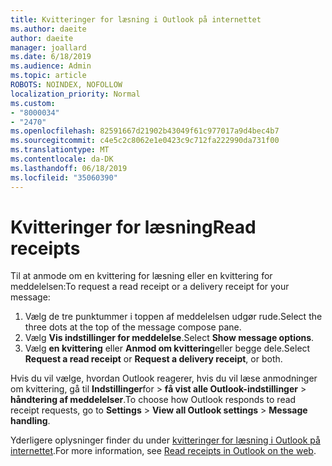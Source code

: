```yaml
---
title: Kvitteringer for læsning i Outlook på internettet
ms.author: daeite
author: daeite
manager: joallard
ms.date: 6/18/2019
ms.audience: Admin
ms.topic: article
ROBOTS: NOINDEX, NOFOLLOW
localization_priority: Normal
ms.custom:
- "8000034"
- "2470"
ms.openlocfilehash: 82591667d21902b43049f61c977017a9d4bec4b7
ms.sourcegitcommit: c4e5c2c8062e1e0423c9c712fa222990da731f00
ms.translationtype: MT
ms.contentlocale: da-DK
ms.lasthandoff: 06/18/2019
ms.locfileid: "35060390"
---
```

# <a name="read-receipts"></a><span data-ttu-id="5fe55-102">Kvitteringer for læsning</span><span class="sxs-lookup"><span data-stu-id="5fe55-102">Read receipts</span></span>

<span data-ttu-id="5fe55-103">Til at anmode om en kvittering for læsning eller en kvittering for meddelelsen:</span><span class="sxs-lookup"><span data-stu-id="5fe55-103">To request a read receipt or a delivery receipt for your message:</span></span>

1. <span data-ttu-id="5fe55-104">Vælg de tre punktummer i toppen af meddelelsen udgør rude.</span><span class="sxs-lookup"><span data-stu-id="5fe55-104">Select the three dots at the top of the message compose pane.</span></span>
1. <span data-ttu-id="5fe55-105">Vælg **Vis indstillinger for meddelelse**.</span><span class="sxs-lookup"><span data-stu-id="5fe55-105">Select **Show message options**.</span></span>
1. <span data-ttu-id="5fe55-106">Vælg **en kvittering** eller **Anmod om kvittering**eller begge dele.</span><span class="sxs-lookup"><span data-stu-id="5fe55-106">Select **Request a read receipt** or **Request a delivery receipt**, or both.</span></span>

<span data-ttu-id="5fe55-107">Hvis du vil vælge, hvordan Outlook reagerer, hvis du vil læse anmodninger om kvittering, gå til **Indstillinger**for > **få vist alle Outlook-indstillinger** > **håndtering af meddelelser**.</span><span class="sxs-lookup"><span data-stu-id="5fe55-107">To choose how Outlook responds to read receipt requests, go to **Settings** > **View all Outlook settings** > **Message handling**.</span></span>

<span data-ttu-id="5fe55-108">Yderligere oplysninger finder du under [kvitteringer for læsning i Outlook på internettet](https://support.office.com/article/e09af74d-3519-45fc-a680-37a538a92157).</span><span class="sxs-lookup"><span data-stu-id="5fe55-108">For more information, see [Read receipts in Outlook on the web](https://support.office.com/article/e09af74d-3519-45fc-a680-37a538a92157).</span></span>